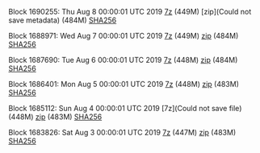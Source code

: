 Block 1690255: Thu Aug  8 00:00:01 UTC 2019 [7z]() (449M) [zip](Could not save metadata) (484M) [SHA256](https://transfer.sh/pfor1/sha256.txt)

Block 1688971: Wed Aug  7 00:00:01 UTC 2019 [7z](https://transfer.sh/13HLiF/bootstrap.dat.20190807.7z) (449M) [zip](https://transfer.sh/10WWmK/bootstrap.dat.20190807.zip) (484M) [SHA256](https://transfer.sh/sr3fV/sha256.txt)

Block 1687690: Tue Aug  6 00:00:01 UTC 2019 [7z]() (448M) [zip]() (484M) [SHA256]()

Block 1686401: Mon Aug  5 00:00:01 UTC 2019 [7z](https://transfer.sh/gTqya/bootstrap.dat.20190805.7z) (448M) [zip](https://transfer.sh/5F6vY/bootstrap.dat.20190805.zip) (483M) [SHA256](https://transfer.sh/6cIEH/sha256.txt)

Block 1685112: Sun Aug  4 00:00:01 UTC 2019 [7z](Could not save file) (448M) [zip]() (483M) [SHA256]()

Block 1683826: Sat Aug  3 00:00:01 UTC 2019 [7z]() (447M) [zip]() (483M) [SHA256]()
